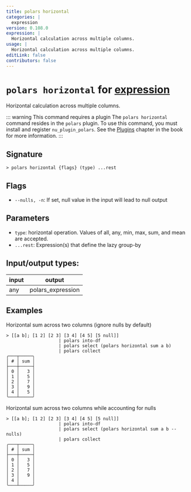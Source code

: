 ```yaml
---
title: polars horizontal
categories: |
  expression
version: 0.108.0
expression: |
  Horizontal calculation across multiple columns.
usage: |
  Horizontal calculation across multiple columns.
editLink: false
contributors: false
---
```

<!-- This file is automatically generated. Please edit the command in https://github.com/nushell/nushell instead. -->

# `polars horizontal` for [expression](/commands/categories/expression.md)

<div class='command-title'>Horizontal calculation across multiple columns.</div>

::: warning This command requires a plugin
The `polars horizontal` command resides in the `polars` plugin.
To use this command, you must install and register `nu_plugin_polars`.
See the [Plugins](/book/plugins.html) chapter in the book for more information.
:::


## Signature

```> polars horizontal {flags} (type) ...rest```

## Flags

 -  `--nulls, -n`: If set, null value in the input will lead to null output

## Parameters

 -  `type`: horizontal operation. Values of all, any, min, max, sum, and mean are accepted.
 -  `...rest`: Expression(s) that define the lazy group-by


## Input/output types:

| input | output            |
| ----- | ----------------- |
| any   | polars_expression |
## Examples

Horizontal sum across two columns (ignore nulls by default)
```nu
> [[a b]; [1 2] [2 3] [3 4] [4 5] [5 null]]
                    | polars into-df
                    | polars select (polars horizontal sum a b)
                    | polars collect
╭───┬─────╮
│ # │ sum │
├───┼─────┤
│ 0 │   3 │
│ 1 │   5 │
│ 2 │   7 │
│ 3 │   9 │
│ 4 │   5 │
╰───┴─────╯

```

Horizontal sum across two columns while accounting for nulls
```nu
> [[a b]; [1 2] [2 3] [3 4] [4 5] [5 null]]
                    | polars into-df
                    | polars select (polars horizontal sum a b --nulls)
                    | polars collect
╭───┬─────╮
│ # │ sum │
├───┼─────┤
│ 0 │   3 │
│ 1 │   5 │
│ 2 │   7 │
│ 3 │   9 │
│ 4 │     │
╰───┴─────╯

```
